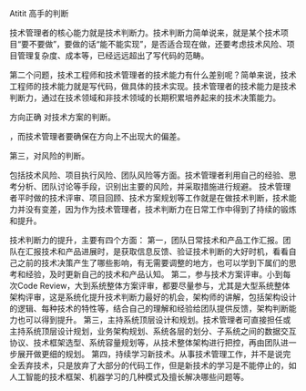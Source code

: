 Atitit  高手的判断


技术管理者的核心能力就是技术判断力。技术判断力简单说来，就是某个技术项目“要不要做”，要做的话“能不能实现”，是否适合现在做，还要考虑技术风险、项目管理复杂度、成本等，已经远远超出了写代码的范畴。


第二个问题，技术工程师和技术管理者的技术能力有什么差别呢？简单来说，技术工程师的技术能力就是写代码，做具体的技术实现。技术管理者的技术能力是技术判断力，通过在技术领域和非技术领域的长期积累培养起来的技术决策能力。


方向正确   对技术方案的判断。 

，而技术管理者要确保在方向上不出现大的偏差。


第三，对风险的判断。

包括技术风险、项目执行风险、团队风险等方面。技术管理者利用自己的经验、思考分析、团队讨论等手段，识别出主要的风险，并采取措施进行规避。
技术管理者平时做的技术评审、项目回顾、技术方案规划等工作就是在做技术判断，技术能力并没有变差，因为作为技术管理者，技术判断力在日常工作中得到了持续的锻炼和提升。



技术判断力的提升，主要有四个方面：
第一，团队日常技术和产品工作汇报。团队在汇报技术和产品进展时，是获取信息反馈、验证技术判断的大好时机，看看自己之前的技术决策产生了哪些影响，有无需要调整的地方，也可以学到下属们的思考和经验，及时更新自己的技术和产品认知。
第二，参与技术方案评审。小到每次Code Review，大到系统整体方案评审，都要尽量参与，尤其是大型系统整体架构评审，这是系统化提升技术判断力最好的机会，架构师的讲解，包括架构设计的逻辑、每种技术的特性等，结合自己的理解和经验给团队提供反馈，架构判断能力也可以得到提升。
第三，主持系统顶层设计和规划。技术管理者可直接担任或主持系统顶层设计规划，业务架构规划、系统各层的划分、子系统之间的数据交互协议、技术框架选型、系统容量规划等，从技术整体架构进行把控，再由团队进一步展开做更细的规划。
第四，持续学习新技术。从事技术管理工作，并不是说完全丢弃技术，只是放弃了大部分的代码工作，但是新技术的学习是不能停止的，如人工智能的技术框架、机器学习的几种模式及擅长解决哪些问题等。

